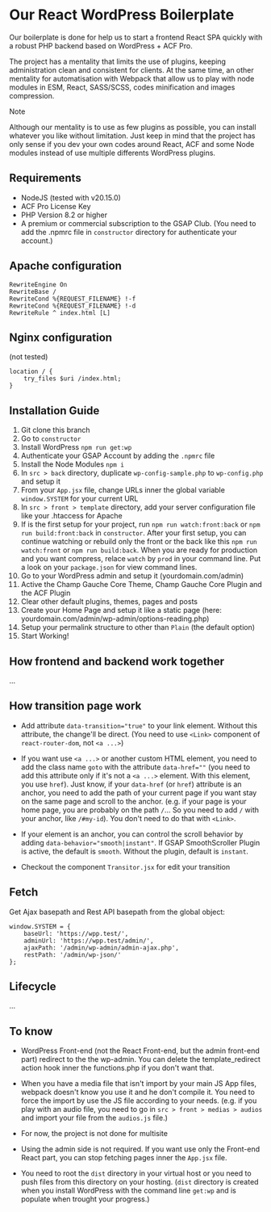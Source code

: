 # Our React WordPress Boilerplate

Our boilerplate is done for help us to start a frontend React SPA quickly with a robust PHP backend based on WordPress + ACF Pro.

The project has a mentality that limits the use of plugins, keeping administration clean and consistent for clients. At the same time, an other mentality for automatisation with Webpack that allow us to play with node modules in ESM, React, SASS/SCSS, codes minification and images compression.


> [!NOTE]
> Although our mentality is to use as few plugins as possible, you can install whatever you like without limitation. Just keep in mind that the project has only sense if you dev your own codes around React, ACF and some Node modules instead of use multiple differents WordPress plugins.



## Requirements

- NodeJS (tested with v20.15.0)
- ACF Pro License Key
- PHP Version 8.2 or higher
- A premium or commercial subscription to the GSAP Club. (You need to add the .npmrc file in `constructor` directory for authenticate your account.)


## Apache configuration

```
RewriteEngine On
RewriteBase /
RewriteCond %{REQUEST_FILENAME} !-f
RewriteCond %{REQUEST_FILENAME} !-d
RewriteRule ^ index.html [L]
```


## Nginx configuration

(not tested)
```
location / {
    try_files $uri /index.html;
}
```


## Installation Guide

1. Git clone this branch
2. Go to `constructor`
3. Install WordPress `npm run get:wp`
4. Authenticate your GSAP Account by adding the `.npmrc` file
5. Install the Node Modules `npm i`
6. In `src > back` directory, duplicate `wp-config-sample.php` to `wp-config.php` and setup it
7. From your `App.jsx` file, change URLs inner the global variable `window.SYSTEM` for your current URL
8. In `src > front > template` directory, add your server configuration file like your .htaccess for Apache
9. If is the first setup for your project, run `npm run watch:front:back` or `npm run build:front:back` in `constructor`. After your first setup, you can continue watching or rebuild only the front or the back like this `npm run watch:front` or `npm run build:back`. When you are ready for production and you want compress, relace `watch` by `prod` in your command line. Put a look on your `package.json` for view command lines.
10. Go to your WordPress admin and setup it (yourdomain.com/admin)
11. Active the Champ Gauche Core Theme, Champ Gauche Core Plugin and the ACF Plugin
12. Clear other default plugins, themes, pages and posts
13. Create your Home Page and setup it like a static page (here: yourdomain.com/admin/wp-admin/options-reading.php)
14. Setup your permalink structure to other than `Plain` (the default option)
15. Start Working!


## How frontend and backend work together
...


## How transition page work

- Add attribute `data-transition="true"` to your link element. Without this attribute, the change'll be direct. (You need to use `<Link>` component of `react-router-dom`, not `<a ...>`)

- If you want use `<a ...>` or another custom HTML element, you need to add the class name `goto` with the attribute `data-href=""` (you need to add this attribute only if it's not a `<a ...>` element. With this element, you use `href`). Just know, if your `data-href` (or `href`) attribute is an anchor, you need to add the path of your current page if you want stay on the same page and scroll to the anchor. (e.g. if your page is your home page, you are probably on the path `/`... So you need to add `/` with your anchor, like `/#my-id`). You don't need to do that with `<Link>`.

- If your element is an anchor, you can control the scroll behavior by adding `data-behavior="smooth|instant"`. If GSAP SmoothScroller Plugin is active, the default is `smooth`. Without the plugin, default is `instant`.

- Checkout the component `Transitor.jsx` for edit your transition



## Fetch

Get Ajax basepath and Rest API basepath from the global object:
```
window.SYSTEM = {
    baseUrl: 'https://wpp.test/',
    adminUrl: 'https://wpp.test/admin/',
    ajaxPath: '/admin/wp-admin/admin-ajax.php',
    restPath: '/admin/wp-json/'
};
```


## Lifecycle
...


## To know

- WordPress Front-end (not the React Front-end, but the admin front-end part) redirect to the the wp-admin. You can delete the template_redirect action hook inner the functions.php if you don't want that.

- When you have a media file that isn't import by your main JS App files, webpack doesn't know you use it and he don't compile it. You need to force the import by use the JS file according to your needs. (e.g. if you play with an audio file, you need to go in `src > front > medias > audios` and import your file from the `audios.js` file.)

- For now, the project is not done for multisite

- Using the admin side is not required. If you want use only the Front-end React part, you can stop fetching pages inner the `App.jsx` file.

- You need to root the `dist` directory in your virtual host or you need to push files from this directory on your hosting. (`dist` directory is created when you install WordPress with the command line `get:wp` and is populate when trought your progress.)